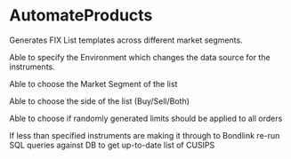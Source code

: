 # AutomateProducts

Generates FIX List templates across different market segments.

Able to specify the Environment which changes the data source for the instruments.

Able to choose the Market Segment of the list

Able to choose the side of the list (Buy/Sell/Both)

Able to choose if randomly generated limits should be applied to all orders

If less than specified instruments are making it through to Bondlink re-run SQL queries against DB to get up-to-date list of CUSIPS
